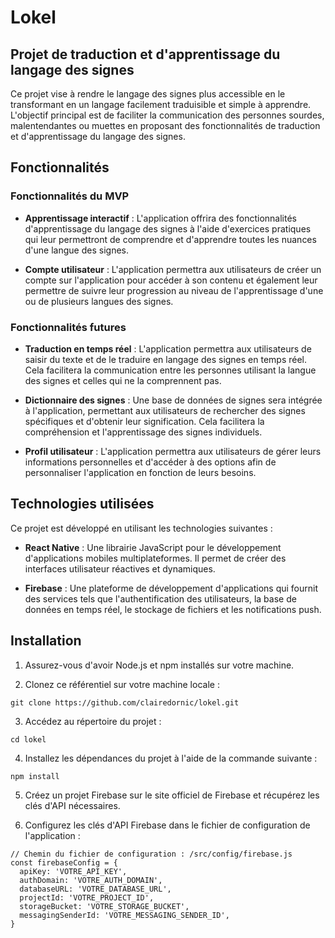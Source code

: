 # Lokel

## Projet de traduction et d'apprentissage du langage des signes

Ce projet vise à rendre le langage des signes plus accessible en le transformant en un langage facilement traduisible et simple à apprendre. L'objectif principal est de faciliter la communication des personnes sourdes, malentendantes ou muettes en proposant des fonctionnalités de traduction et d'apprentissage du langage des signes.

## Fonctionnalités
### Fonctionnalités du MVP

- **Apprentissage interactif** : L'application offrira des fonctionnalités d'apprentissage du langage des signes à l'aide d'exercices pratiques qui leur permettront de comprendre et d'apprendre toutes les nuances d'une langue des signes.

- **Compte utilisateur** : L'application permettra aux utilisateurs de créer un compte sur l'application pour accéder à son contenu et également leur permettre de suivre leur progression au niveau de l'apprentissage d'une ou de plusieurs langues des signes.
### Fonctionnalités futures

- **Traduction en temps réel** : L'application permettra aux utilisateurs de saisir du texte et de le traduire en langage des signes en temps réel. Cela facilitera la communication entre les personnes utilisant la langue des signes et celles qui ne la comprennent pas.

- **Dictionnaire des signes** : Une base de données de signes sera intégrée à l'application, permettant aux utilisateurs de rechercher des signes spécifiques et d'obtenir leur signification. Cela facilitera la compréhension et l'apprentissage des signes individuels.

- **Profil utilisateur** :  L'application permettra aux utilisateurs de gérer leurs informations personnelles et d'accéder à des options afin de personnaliser l'application en fonction de leurs besoins.

## Technologies utilisées

Ce projet est développé en utilisant les technologies suivantes :

- **React Native** : Une librairie JavaScript pour le développement d'applications mobiles multiplateformes. Il permet de créer des interfaces utilisateur réactives et dynamiques.

- **Firebase** : Une plateforme de développement d'applications qui fournit des services tels que l'authentification des utilisateurs, la base de données en temps réel, le stockage de fichiers et les notifications push.

## Installation

1. Assurez-vous d'avoir Node.js et npm installés sur votre machine.

2. Clonez ce référentiel sur votre machine locale :
```
git clone https://github.com/clairedornic/lokel.git
```

3. Accédez au répertoire du projet :
```
cd lokel
```

4. Installez les dépendances du projet à l'aide de la commande suivante :

```
npm install
```

5. Créez un projet Firebase sur le site officiel de Firebase et récupérez les clés d'API nécessaires.

6. Configurez les clés d'API Firebase dans le fichier de configuration de l'application :
```
// Chemin du fichier de configuration : /src/config/firebase.js
const firebaseConfig = {
  apiKey: 'VOTRE_API_KEY',
  authDomain: 'VOTRE_AUTH_DOMAIN',
  databaseURL: 'VOTRE_DATABASE_URL',
  projectId: 'VOTRE_PROJECT_ID',
  storageBucket: 'VOTRE_STORAGE_BUCKET',
  messagingSenderId: 'VOTRE_MESSAGING_SENDER_ID',
}
```
